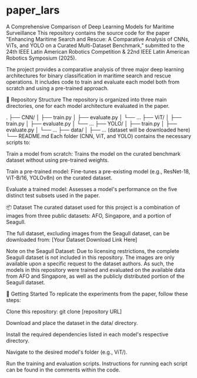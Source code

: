 # paper_lars

A Comprehensive Comparison of Deep Learning Models for Maritime Surveillance
This repository contains the source code for the paper "Enhancing Maritime Search and Rescue: A Comparative Analysis of CNNs, ViTs, and YOLO on a Curated Multi-Dataset Benchmark," submitted to the 24th IEEE Latin American Robotics Competition & 22nd IEEE Latin American Robotics Symposium (2025).

The project provides a comparative analysis of three major deep learning architectures for binary classification in maritime search and rescue operations. It includes code to train and evaluate each model both from scratch and using a pre-trained approach.

📂 Repository Structure
The repository is organized into three main directories, one for each model architecture evaluated in the paper.

.
├── CNN/
│   ├── train.py
│   ├── evaluate.py
│   └── ...
├── ViT/
│   ├── train.py
│   ├── evaluate.py
│   └── ...
├── YOLO/
│   ├── train.py
│   ├── evaluate.py
│   └── ...
├── data/
│   ├── ... (dataset will be downloaded here)
└── README.md
Each folder (CNN, ViT, and YOLO) contains the necessary scripts to:

Train a model from scratch: Trains the model on the curated benchmark dataset without using pre-trained weights.

Train a pre-trained model: Fine-tunes a pre-existing model (e.g., ResNet-18, ViT-B/16, YOLOv8n) on the curated dataset.

Evaluate a trained model: Assesses a model's performance on the five distinct test subsets used in the paper.

📦 Dataset
The curated dataset used for this project is a combination of images from three public datasets: AFO, Singapore, and a portion of Seagull.

The full dataset, excluding images from the Seagull dataset, can be downloaded from: [Your Dataset Download Link Here]

Note on the Seagull Dataset: Due to licensing restrictions, the complete Seagull dataset is not included in this repository. The images are only available upon a specific request to the dataset authors. As such, the models in this repository were trained and evaluated on the available data from AFO and Singapore, as well as the publicly distributed portion of the Seagull dataset.

🚀 Getting Started
To replicate the experiments from the paper, follow these steps:

Clone this repository: git clone [repository URL]

Download and place the dataset in the data/ directory.

Install the required dependencies listed in each model's respective directory.

Navigate to the desired model's folder (e.g., ViT/).

Run the training and evaluation scripts. Instructions for running each script can be found in the comments within the code.

